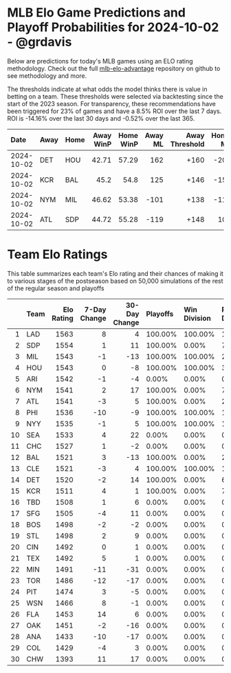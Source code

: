 # MLB Elo Game Predictions and Playoff Probabilities for 2024-10-02 - @grdavis
Below are predictions for today's MLB games using an ELO rating methodology. Check out the full [mlb-elo-advantage](https://github.com/grdavis/mlb-elo-advantage) repository on github to see methodology and more.

The thresholds indicate at what odds the model thinks there is value in betting on a team. These thresholds were selected via backtesting since the start of the 2023 season. For transparency, these recommendations have been triggered for 23% of games and have a 8.5% ROI over the last 7 days. ROI is -14.16% over the last 30 days and -0.52% over the last 365.

| Date       | Away   | Home   |   Away WinP |   Home WinP |   Away ML |   Away Threshold |   Home ML |   Home Threshold |
|:-----------|:-------|:-------|------------:|------------:|----------:|-----------------:|----------:|-----------------:|
| 2024-10-02 | DET    | HOU    |       42.71 |       57.29 |       162 |             +160 |      -200 |             -107 |
| 2024-10-02 | KCR    | BAL    |       45.2  |       54.8  |       125 |             +146 |      -150 |             +103 |
| 2024-10-02 | NYM    | MIL    |       46.62 |       53.38 |      -101 |             +138 |      -118 |             +108 |
| 2024-10-02 | ATL    | SDP    |       44.72 |       55.28 |      -119 |             +148 |       100 |             +101 |

# Team Elo Ratings
This table summarizes each team's Elo rating and their chances of making it to various stages of the postseason based on 50,000 simulations of the rest of the regular season and playoffs

|    | Team   |   Elo Rating |   7-Day Change |   30-Day Change | Playoffs   | Win Division   | Reach Div. Rd.   | Reach CS   | Reach WS   | Win WS   |
|---:|:-------|-------------:|---------------:|----------------:|:-----------|:---------------|:-----------------|:-----------|:-----------|:---------|
|  1 | LAD    |         1563 |              8 |               4 | 100.00%    | 100.00%        | 100.00%          | 55.02%     | 33.68%     | 22.22%   |
|  2 | SDP    |         1554 |              1 |              11 | 100.00%    | 0.00%          | 79.66%           | 36.61%     | 21.10%     | 13.25%   |
|  3 | MIL    |         1543 |             -1 |             -13 | 100.00%    | 100.00%        | 28.30%           | 14.77%     | 6.12%      | 3.66%    |
|  4 | HOU    |         1543 |              0 |              -8 | 100.00%    | 100.00%        | 33.12%           | 18.84%     | 10.51%     | 4.80%    |
|  5 | ARI    |         1542 |             -1 |              -4 | 0.00%      | 0.00%          | 0.00%            | 0.00%      | 0.00%      | 0.00%    |
|  6 | NYM    |         1541 |              2 |              17 | 100.00%    | 0.00%          | 71.70%           | 36.48%     | 15.24%     | 8.57%    |
|  7 | ATL    |         1541 |             -3 |               5 | 100.00%    | 0.00%          | 20.34%           | 8.37%      | 4.39%      | 2.46%    |
|  8 | PHI    |         1536 |            -10 |              -9 | 100.00%    | 100.00%        | 100.00%          | 48.75%     | 19.47%     | 10.61%   |
|  9 | NYY    |         1535 |             -1 |               5 | 100.00%    | 100.00%        | 100.00%          | 58.34%     | 32.23%     | 13.94%   |
| 10 | SEA    |         1533 |              4 |              22 | 0.00%      | 0.00%          | 0.00%            | 0.00%      | 0.00%      | 0.00%    |
| 11 | CHC    |         1527 |              1 |              -2 | 0.00%      | 0.00%          | 0.00%            | 0.00%      | 0.00%      | 0.00%    |
| 12 | BAL    |         1521 |              3 |             -13 | 100.00%    | 0.00%          | 29.86%           | 13.03%     | 6.41%      | 2.39%    |
| 13 | CLE    |         1521 |             -3 |               4 | 100.00%    | 100.00%        | 100.00%          | 48.60%     | 22.85%     | 8.28%    |
| 14 | DET    |         1520 |             -2 |              14 | 100.00%    | 0.00%          | 66.88%           | 32.56%     | 15.16%     | 5.56%    |
| 15 | KCR    |         1511 |              4 |               1 | 100.00%    | 0.00%          | 70.14%           | 28.64%     | 12.83%     | 4.26%    |
| 16 | TBD    |         1508 |              1 |               6 | 0.00%      | 0.00%          | 0.00%            | 0.00%      | 0.00%      | 0.00%    |
| 17 | SFG    |         1505 |             -4 |              11 | 0.00%      | 0.00%          | 0.00%            | 0.00%      | 0.00%      | 0.00%    |
| 18 | BOS    |         1498 |             -2 |              -2 | 0.00%      | 0.00%          | 0.00%            | 0.00%      | 0.00%      | 0.00%    |
| 19 | STL    |         1498 |              2 |               9 | 0.00%      | 0.00%          | 0.00%            | 0.00%      | 0.00%      | 0.00%    |
| 20 | CIN    |         1492 |              0 |               1 | 0.00%      | 0.00%          | 0.00%            | 0.00%      | 0.00%      | 0.00%    |
| 21 | TEX    |         1492 |              5 |               1 | 0.00%      | 0.00%          | 0.00%            | 0.00%      | 0.00%      | 0.00%    |
| 22 | MIN    |         1491 |            -11 |             -31 | 0.00%      | 0.00%          | 0.00%            | 0.00%      | 0.00%      | 0.00%    |
| 23 | TOR    |         1486 |            -12 |             -17 | 0.00%      | 0.00%          | 0.00%            | 0.00%      | 0.00%      | 0.00%    |
| 24 | PIT    |         1474 |              3 |              -5 | 0.00%      | 0.00%          | 0.00%            | 0.00%      | 0.00%      | 0.00%    |
| 25 | WSN    |         1466 |              8 |              -1 | 0.00%      | 0.00%          | 0.00%            | 0.00%      | 0.00%      | 0.00%    |
| 26 | FLA    |         1453 |             14 |               6 | 0.00%      | 0.00%          | 0.00%            | 0.00%      | 0.00%      | 0.00%    |
| 27 | OAK    |         1451 |             -2 |             -16 | 0.00%      | 0.00%          | 0.00%            | 0.00%      | 0.00%      | 0.00%    |
| 28 | ANA    |         1433 |            -10 |             -17 | 0.00%      | 0.00%          | 0.00%            | 0.00%      | 0.00%      | 0.00%    |
| 29 | COL    |         1429 |             -4 |               3 | 0.00%      | 0.00%          | 0.00%            | 0.00%      | 0.00%      | 0.00%    |
| 30 | CHW    |         1393 |             11 |              17 | 0.00%      | 0.00%          | 0.00%            | 0.00%      | 0.00%      | 0.00%    |